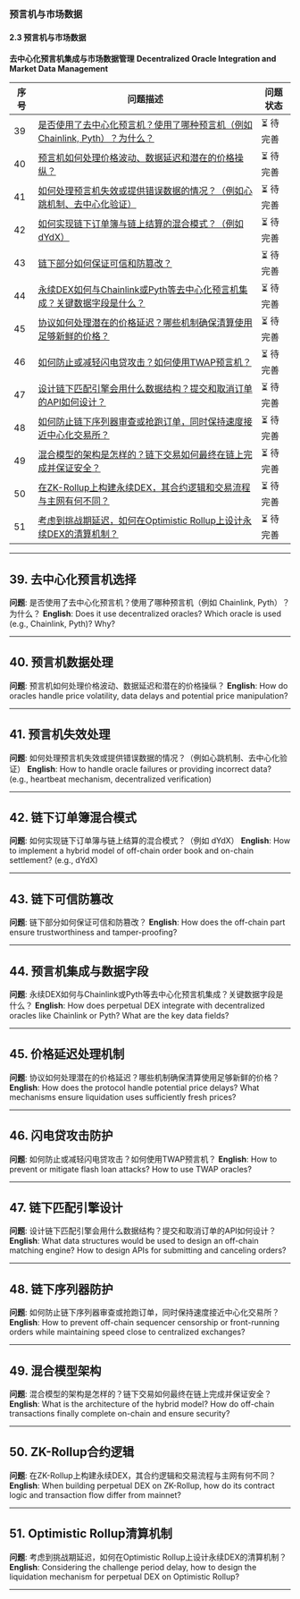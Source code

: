 ### 预言机与市场数据

#### 2.3 预言机与市场数据
**去中心化预言机集成与市场数据管理**
**Decentralized Oracle Integration and Market Data Management**

| 序号 | 问题描述 | 问题状态 |
|------|----------|----------|
| 39 | [是否使用了去中心化预言机？使用了哪种预言机（例如 Chainlink, Pyth）？为什么？](#39-去中心化预言机选择) | ⏳ 待完善 |
| 40 | [预言机如何处理价格波动、数据延迟和潜在的价格操纵？](#40-预言机数据处理) | ⏳ 待完善 |
| 41 | [如何处理预言机失效或提供错误数据的情况？（例如心跳机制、去中心化验证）](#41-预言机失效处理) | ⏳ 待完善 |
| 42 | [如何实现链下订单簿与链上结算的混合模式？（例如 dYdX）](#42-链下订单簿混合模式) | ⏳ 待完善 |
| 43 | [链下部分如何保证可信和防篡改？](#43-链下可信防篡改) | ⏳ 待完善 |
| 44 | [永续DEX如何与Chainlink或Pyth等去中心化预言机集成？关键数据字段是什么？](#44-预言机集成与数据字段) | ⏳ 待完善 |
| 45 | [协议如何处理潜在的价格延迟？哪些机制确保清算使用足够新鲜的价格？](#45-价格延迟处理机制) | ⏳ 待完善 |
| 46 | [如何防止或减轻闪电贷攻击？如何使用TWAP预言机？](#46-闪电贷攻击防护) | ⏳ 待完善 |
| 47 | [设计链下匹配引擎会用什么数据结构？提交和取消订单的API如何设计？](#47-链下匹配引擎设计) | ⏳ 待完善 |
| 48 | [如何防止链下序列器审查或抢跑订单，同时保持速度接近中心化交易所？](#48-链下序列器防护) | ⏳ 待完善 |
| 49 | [混合模型的架构是怎样的？链下交易如何最终在链上完成并保证安全？](#49-混合模型架构) | ⏳ 待完善 |
| 50 | [在ZK-Rollup上构建永续DEX，其合约逻辑和交易流程与主网有何不同？](#50-zk-rollup合约逻辑) | ⏳ 待完善 |
| 51 | [考虑到挑战期延迟，如何在Optimistic Rollup上设计永续DEX的清算机制？](#51-optimistic-rollup清算机制) | ⏳ 待完善 |

---

## 39. 去中心化预言机选择
**问题**: 是否使用了去中心化预言机？使用了哪种预言机（例如 Chainlink, Pyth）？为什么？
**English**: Does it use decentralized oracles? Which oracle is used (e.g., Chainlink, Pyth)? Why?

---

## 40. 预言机数据处理
**问题**: 预言机如何处理价格波动、数据延迟和潜在的价格操纵？
**English**: How do oracles handle price volatility, data delays and potential price manipulation?

---

## 41. 预言机失效处理
**问题**: 如何处理预言机失效或提供错误数据的情况？（例如心跳机制、去中心化验证）
**English**: How to handle oracle failures or providing incorrect data? (e.g., heartbeat mechanism, decentralized verification)

---

## 42. 链下订单簿混合模式
**问题**: 如何实现链下订单簿与链上结算的混合模式？（例如 dYdX）
**English**: How to implement a hybrid model of off-chain order book and on-chain settlement? (e.g., dYdX)

---

## 43. 链下可信防篡改
**问题**: 链下部分如何保证可信和防篡改？
**English**: How does the off-chain part ensure trustworthiness and tamper-proofing?

---

## 44. 预言机集成与数据字段
**问题**: 永续DEX如何与Chainlink或Pyth等去中心化预言机集成？关键数据字段是什么？
**English**: How does perpetual DEX integrate with decentralized oracles like Chainlink or Pyth? What are the key data fields?

---

## 45. 价格延迟处理机制
**问题**: 协议如何处理潜在的价格延迟？哪些机制确保清算使用足够新鲜的价格？
**English**: How does the protocol handle potential price delays? What mechanisms ensure liquidation uses sufficiently fresh prices?

---

## 46. 闪电贷攻击防护
**问题**: 如何防止或减轻闪电贷攻击？如何使用TWAP预言机？
**English**: How to prevent or mitigate flash loan attacks? How to use TWAP oracles?

---

## 47. 链下匹配引擎设计
**问题**: 设计链下匹配引擎会用什么数据结构？提交和取消订单的API如何设计？
**English**: What data structures would be used to design an off-chain matching engine? How to design APIs for submitting and canceling orders?

---

## 48. 链下序列器防护
**问题**: 如何防止链下序列器审查或抢跑订单，同时保持速度接近中心化交易所？
**English**: How to prevent off-chain sequencer censorship or front-running orders while maintaining speed close to centralized exchanges?

---

## 49. 混合模型架构
**问题**: 混合模型的架构是怎样的？链下交易如何最终在链上完成并保证安全？
**English**: What is the architecture of the hybrid model? How do off-chain transactions finally complete on-chain and ensure security?

---

## 50. ZK-Rollup合约逻辑
**问题**: 在ZK-Rollup上构建永续DEX，其合约逻辑和交易流程与主网有何不同？
**English**: When building perpetual DEX on ZK-Rollup, how do its contract logic and transaction flow differ from mainnet?

---

## 51. Optimistic Rollup清算机制
**问题**: 考虑到挑战期延迟，如何在Optimistic Rollup上设计永续DEX的清算机制？
**English**: Considering the challenge period delay, how to design the liquidation mechanism for perpetual DEX on Optimistic Rollup?

---